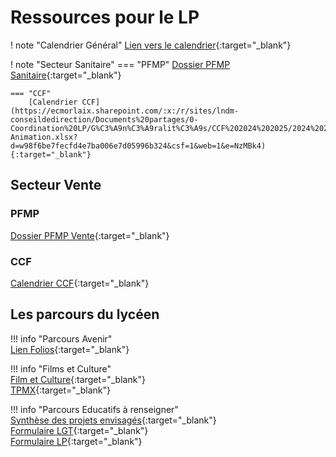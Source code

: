# Ressources pour le LP


! note "Calendrier Général"
    [Lien vers le calendrier](https://ecmorlaix.sharepoint.com/:x:/r/sites/lndm-conseildedirection/Documents%20partages/0-Coordination%20LP/G%C3%A9n%C3%A9ralit%C3%A9s/2024%20-%202025%20Calendrier%20g%C3%A9n%C3%A9ral.xlsx?d=w790fafd6d8b149adb0c264e044b8a696&csf=1&web=1&e=6jHfot){:target="_blank"}

! note "Secteur Sanitaire" 
    === "PFMP"
        [Dossier PFMP Sanitaire](https://ecmorlaix.sharepoint.com/:f:/s/lndm-conseildedirection/Eg-o_gBbkilEhvS1A2j9R5kBWcVqw7xcUMgvjHby7UCBbQ?e=nWPmHj){:target="_blank"}  

    === "CCF" 
        [Calendrier CCF](https://ecmorlaix.sharepoint.com/:x:/r/sites/lndm-conseildedirection/Documents%20partages/0-Coordination%20LP/G%C3%A9n%C3%A9ralit%C3%A9s/CCF%202024%202025/2024%202025%20CCF%20Calendrier%20Sant%C3%A9%20-Animation.xlsx?d=w98f6be7fecfd4e7ba006e7d05996b324&csf=1&web=1&e=NzMBk4){:target="_blank"}  
 


## Secteur Vente 

### PFMP 

[Dossier PFMP Vente](https://ecmorlaix.sharepoint.com/:f:/s/lndm-conseildedirection/Ep8usNViwB1OlO4TD8vZdmMBClSSEWI86TnbnNxTb6Ta-g?e=s6UNwj){:target="_blank"}  

### CCF  

[Calendrier CCF](https://ecmorlaix.sharepoint.com/:x:/r/sites/lndm-conseildedirection/Documents%20partages/0-Coordination%20LP/G%C3%A9n%C3%A9ralit%C3%A9s/CCF%202024%202025/2024%202025-%20CCF%20-%20Calendrier%20Vente.xlsx?d=wa521cc29e2fc4d0b8dfcaf50d4fcc66b&csf=1&web=1&e=OTOcWy){:target="_blank"}  
## Les parcours du lycéen  

!!! info "Parcours Avenir"  
    [Lien Folios](https://folios.onisep.fr/){:target="_blank"}  

!!! info "Films et Culture"  
    [Film et Culture](https://ecmorlaix.sharepoint.com/:b:/s/lndm-conseildedirection/Efz_mC4k2q9KiIOeJ_HGAtkBA50u1-mHRcdIeIUuJwiQTg?e=dLhXeH){:target="_blank"}  
    [TPMX](https://ecmorlaix.sharepoint.com/:b:/s/lndm-conseildedirection/EUf9RwM1sI5KrB0nXqabN_gBFYVLCZua1wssj4PA__9Ydw?e=fEalPA){:target="_blank"}  

!!! info "Parcours Educatifs à renseigner"  
    [Synthèse des projets envisagés](https://ecmorlaix.sharepoint.com/:x:/r/sites/lndm-conseildedirection/_layouts/15/Doc.aspx?sourcedoc=%7B502E9AD0-3A6B-483A-951A-248CD6BC38C5%7D&file=2024-2025_Projets_educatifs_envisage%CC%81s%202024-07-04%2012_25_47.xlsx&action=default&mobileredirect=true&wdsle=0){:target="_blank"}  
    [Formulaire LGT](https://ecmorlaix.sharepoint.com/:x:/r/sites/lndm-conseildedirection/Documents%20partages/2024-2025%20-%20Documents%20Ressources/PROJETS%20%C3%89DUCATIFS/Formulaire_aide_recensement_PROJETS_EDUCATIFS_2024-2025_LGT%202024-07-04%2012_26_12.xlsx?d=w25712bab00c54aa1a8965fb076fd15ab&csf=1&web=1&e=fN3L74){:target="_blank"}  
    [Formulaire LP](https://ecmorlaix.sharepoint.com/:x:/r/sites/lndm-conseildedirection/Documents%20partages/2024-2025%20-%20Documents%20Ressources/PROJETS%20%C3%89DUCATIFS/Formulaire_aide_recensement_PROJETS_EDUCATIFS_2024-2025_LP%202024-07-04%2012_26_23.xlsx?d=wf0da3c56d9414328b9e04a2ea6101c7b&csf=1&web=1&e=FnlVit){:target="_blank"}  


